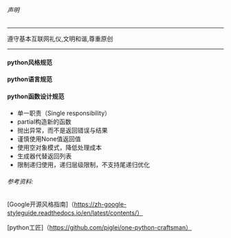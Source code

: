 ###### 声明

---

遵守基本互联网礼仪,文明和谐,尊重原创

---

 #### python风格规范

 #### python语言规范

 #### python函数设计规范
 - 单一职责（Single responsibility）
 - partial构造新的函数
 - 抛出异常，而不是返回错误与结果
 - 谨慎使用None值返回值
 - 使用空对象模式，降低处理成本
 - 生成器代替返回列表
 - 限制递归使用，递归层级限制，不支持尾递归优化

###### 参考资料:

[Google开源风格指南]（https://zh-google-styleguide.readthedocs.io/en/latest/contents/）

[python工匠]（https://github.com/piglei/one-python-craftsman）

